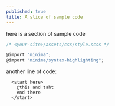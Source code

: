 ```yaml
---
published: true
title: A slice of sample code
---
```

here is a section of sample code
```js
/* <your-site>/assets/css/style.scss */

@import "minima";
@import "minima/syntax-highlighting";
```


another line of code:

      <start here>
        @this and taht
        end there
      </start>